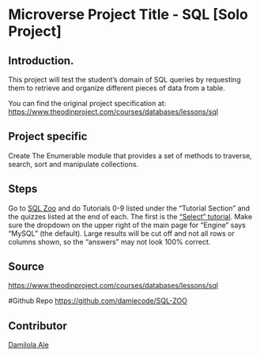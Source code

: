 # Microverse Project Title - SQL [Solo Project]

## Introduction.
This project will test the student’s domain of SQL queries by requesting them to retrieve and organize different pieces of data from a table.

You can find the original project specification at: https://www.theodinproject.com/courses/databases/lessons/sql

## Project specific
Create The Enumerable module that provides a set of methods to traverse, search, sort and manipulate collections.

## Steps

Go to [SQL Zoo](http://sqlzoo.net/wiki/Main_Page) and do Tutorials 0-9 listed under the “Tutorial Section” and the quizzes listed at the end of each. The first is the [“Select” tutorial](http://sqlzoo.net/wiki/SELECT_basics). Make sure the dropdown on the upper right of the main page for “Engine” says “MySQL” (the default). Large results will be cut off and not all rows or columns shown, so the “answers” may not look 100% correct.

## Source
https://www.theodinproject.com/courses/databases/lessons/sql

#Github Repo
https://github.com/damiecode/SQL-ZOO

## Contributor
[Damilola Ale](https://github.com/damiecode)


